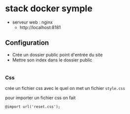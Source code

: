 # stack docker symple

- serveur web : nginx 
    - http://localhost:8181
    
 ## Configuration 
 
 - Crée un dossier public point d'entrée du site
 - Mettre son index dans le dossier public 
#
 
### Css 

 crée un fichier css avec le quel on met un fichier `style.css`
 
 pour importer un fichier css on fait 
 ```
@import url('reset.css');
``` 